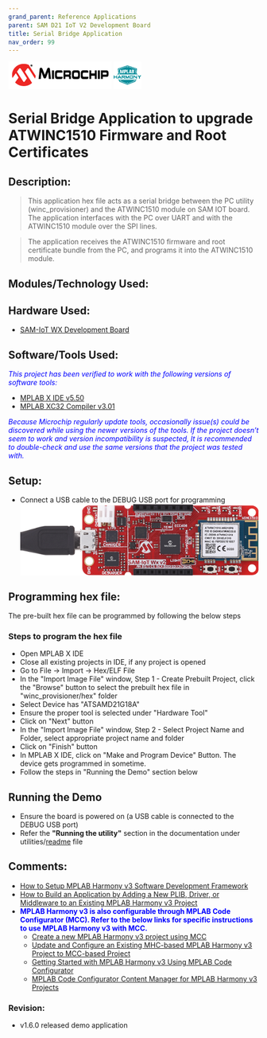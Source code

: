 ```yaml
---
grand_parent: Reference Applications
parent: SAM D21 IoT V2 Development Board
title: Serial Bridge Application
nav_order: 99
---
```


<img src = "images/microchip_logo.png">
<img src = "images/microchip_mplab_harmony_logo_small.png">

# Serial Bridge Application to upgrade ATWINC1510 Firmware and Root Certificates

## Description:

> This application hex file acts as a serial bridge between the PC utility (winc_provisioner) and the ATWINC1510 module on SAM IOT board.
The application interfaces with the PC over UART and with the ATWINC1510 module over the SPI lines.  

> The application receives the ATWINC1510 firmware and root certificate bundle from the PC, and programs it into the ATWINC1510 module.

## Modules/Technology Used:

## Hardware Used:
  - [SAM-IoT WX Development Board](https://www.microchip.com/Developmenttools/ProductDetails/)

## Software/Tools Used:
<span style="color:blue"> *This project has been verified to work with the following versions of software tools:*</span>  

 - [MPLAB X IDE v5.50](https://www.microchip.com/mplab/mplab-x-ide)  
 - [MPLAB XC32 Compiler v3.01](https://www.microchip.com/mplab/compilers)

 <span style="color:blue"> *Because Microchip regularly update tools, occasionally issue(s) could be discovered while using the newer versions of the tools. If the project doesn’t seem to work and version incompatibility is suspected, It is recommended to double-check and use the same versions that the project was tested with.* </span>  

## Setup:
- Connect a USB cable to the DEBUG USB port for programming  
	<img src = "images/hardware1.png" align="middle">

## Programming hex file:
The pre-built hex file can be programmed by following the below steps

### Steps to program the hex file
- Open MPLAB X IDE
- Close all existing projects in IDE, if any project is opened
- Go to File -> Import -> Hex/ELF File
- In the "Import Image File" window, Step 1 - Create Prebuilt Project, click the "Browse" button to select the prebuilt hex file in "winc_provisioner/hex" folder
- Select Device has "ATSAMD21G18A"
- Ensure the proper tool is selected under "Hardware Tool"
- Click on "Next" button
- In the "Import Image File" window, Step 2 - Select Project Name and Folder, select appropriate project name and folder
- Click on "Finish" button
- In MPLAB X IDE, click on "Make and Program Device" Button. The device gets programmed in sometime.
- Follow the steps in "Running the Demo" section below


## Running the Demo
- Ensure the board is powered on (a USB cable is connected to the DEBUG USB port)
- Refer the **"Running the utility"** section in the documentation under utilities/[readme](../readme.md) file

## Comments:
- [How to Setup MPLAB Harmony v3 Software Development Framework](https://www.microchip.com/mymicrochip/filehandler.aspx?ddocname=en1000821)
- [How to Build an Application by Adding a New PLIB, Driver, or Middleware to an Existing MPLAB Harmony v3 Project](http://ww1.microchip.com/downloads/en/DeviceDoc/How_to_Build_Application_Adding_PLIB_%20Driver_or_Middleware%20_to_MPLAB_Harmony_v3Project_DS90003253A.pdf)  
- <span style="color:blue"> **MPLAB Harmony v3 is also configurable through MPLAB Code Configurator (MCC). Refer to the below links for specific instructions to use MPLAB Harmony v3 with MCC.**</span>
	- [Create a new MPLAB Harmony v3 project using MCC](https://microchipdeveloper.com/harmony3:getting-started-training-module-using-mcc)
	- [Update and Configure an Existing MHC-based MPLAB Harmony v3 Project to MCC-based Project](https://microchipdeveloper.com/harmony3:update-and-configure-existing-mhc-proj-to-mcc-proj)
	- [Getting Started with MPLAB Harmony v3 Using MPLAB Code Configurator](https://www.youtube.com/watch?v=KdhltTWaDp0)
	- [MPLAB Code Configurator Content Manager for MPLAB Harmony v3 Projects](https://www.youtube.com/watch?v=PRewTzrI3iE)

### Revision:
- v1.6.0 released demo application
